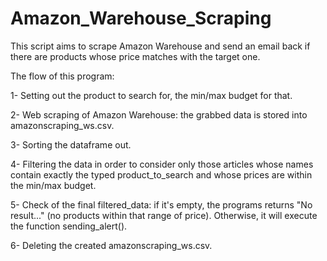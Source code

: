 # Amazon_Warehouse_Scraping

This script aims to scrape Amazon Warehouse and send an email back if there are products whose price matches with the target one.



The flow of this program:

1- Setting out the product to search for, the min/max budget for that.

2- Web scraping of Amazon Warehouse: the grabbed data is stored into amazonscraping_ws.csv.

3- Sorting the dataframe out.

4- Filtering the data in order to consider only those articles whose names contain exactly the typed product_to_search and whose prices are within the min/max budget.

5- Check of the final filtered_data: if it's empty, the programs returns "No result..." (no products within that range of price). Otherwise, it will execute the function sending_alert().

6- Deleting the created amazonscraping_ws.csv.
